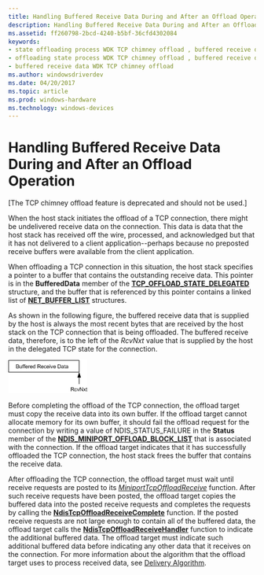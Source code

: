 ```yaml
---
title: Handling Buffered Receive Data During and After an Offload Operation
description: Handling Buffered Receive Data During and After an Offload Operation
ms.assetid: ff260798-2bcd-4240-b5bf-36cfd4302084
keywords:
- state offloading process WDK TCP chimney offload , buffered receive data
- offloading state process WDK TCP chimney offload , buffered receive data
- buffered receive data WDK TCP chimney offload
ms.author: windowsdriverdev
ms.date: 04/20/2017
ms.topic: article
ms.prod: windows-hardware
ms.technology: windows-devices
---
```


# Handling Buffered Receive Data During and After an Offload Operation


\[The TCP chimney offload feature is deprecated and should not be used.\]




When the host stack initiates the offload of a TCP connection, there might be undelivered receive data on the connection. This data is data that the host stack has received off the wire, processed, and acknowledged but that it has not delivered to a client application--perhaps because no preposted receive buffers were available from the client application.

When offloading a TCP connection in this situation, the host stack specifies a pointer to a buffer that contains the outstanding receive data. This pointer is in the **BufferedData** member of the [**TCP\_OFFLOAD\_STATE\_DELEGATED**](https://msdn.microsoft.com/library/windows/hardware/ff570939) structure, and the buffer that is referenced by this pointer contains a linked list of [**NET\_BUFFER\_LIST**](https://msdn.microsoft.com/library/windows/hardware/ff568388) structures.

As shown in the following figure, the buffered receive data that is supplied by the host is always the most recent bytes that are received by the host stack on the TCP connection that is being offloaded. The buffered receive data, therefore, is to the left of the *RcvNxt* value that is supplied by the host in the delegated TCP state for the connection.

![diagram illustrating buffered receive data](images/buffered-receive-data.png)

Before completing the offload of the TCP connection, the offload target must copy the receive data into its own buffer. If the offload target cannot allocate memory for its own buffer, it should fail the offload request for the connection by writing a value of NDIS\_STATUS\_FAILURE in the **Status** member of the [**NDIS\_MINIPORT\_OFFLOAD\_BLOCK\_LIST**](https://msdn.microsoft.com/library/windows/hardware/ff566469) that is associated with the connection. If the offload target indicates that it has successfully offloaded the TCP connection, the host stack frees the buffer that contains the receive data.

After offloading the TCP connection, the offload target must wait until receive requests are posted to its [*MiniportTcpOffloadReceive*](https://msdn.microsoft.com/library/windows/hardware/ff559460) function. After such receive requests have been posted, the offload target copies the buffered data into the posted receive requests and completes the requests by calling the [**NdisTcpOffloadReceiveComplete**](https://msdn.microsoft.com/library/windows/hardware/ff564599) function. If the posted receive requests are not large enough to contain all of the buffered data, the offload target calls the [**NdisTcpOffloadReceiveHandler**](https://msdn.microsoft.com/library/windows/hardware/ff564606) function to indicate the additional buffered data. The offload target must indicate such additional buffered data before indicating any other data that it receives on the connection. For more information about the algorithm that the offload target uses to process received data, see [Delivery Algorithm](delivery-algorithm.md).

 

 





